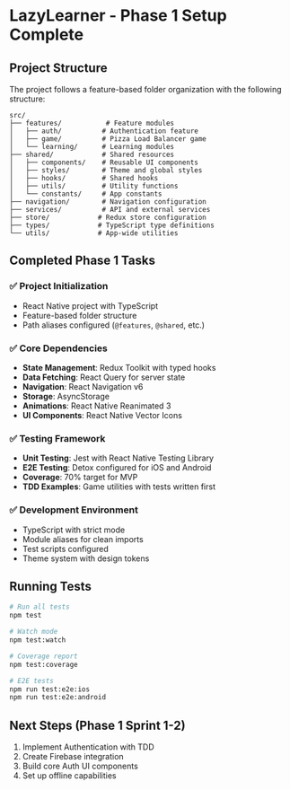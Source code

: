 # LazyLearner - Phase 1 Setup Complete

## Project Structure

The project follows a feature-based folder organization with the following structure:

```
src/
├── features/           # Feature modules
│   ├── auth/          # Authentication feature
│   ├── game/          # Pizza Load Balancer game
│   └── learning/      # Learning modules
├── shared/            # Shared resources
│   ├── components/    # Reusable UI components
│   ├── styles/        # Theme and global styles
│   ├── hooks/         # Shared hooks
│   ├── utils/         # Utility functions
│   └── constants/     # App constants
├── navigation/        # Navigation configuration
├── services/          # API and external services
├── store/            # Redux store configuration
├── types/            # TypeScript type definitions
└── utils/            # App-wide utilities
```

## Completed Phase 1 Tasks

### ✅ Project Initialization
- React Native project with TypeScript
- Feature-based folder structure
- Path aliases configured (`@features`, `@shared`, etc.)

### ✅ Core Dependencies
- **State Management**: Redux Toolkit with typed hooks
- **Data Fetching**: React Query for server state
- **Navigation**: React Navigation v6
- **Storage**: AsyncStorage
- **Animations**: React Native Reanimated 3
- **UI Components**: React Native Vector Icons

### ✅ Testing Framework
- **Unit Testing**: Jest with React Native Testing Library
- **E2E Testing**: Detox configured for iOS and Android
- **Coverage**: 70% target for MVP
- **TDD Examples**: Game utilities with tests written first

### ✅ Development Environment
- TypeScript with strict mode
- Module aliases for clean imports
- Test scripts configured
- Theme system with design tokens

## Running Tests

```bash
# Run all tests
npm test

# Watch mode
npm test:watch

# Coverage report
npm test:coverage

# E2E tests
npm run test:e2e:ios
npm run test:e2e:android
```

## Next Steps (Phase 1 Sprint 1-2)

1. Implement Authentication with TDD
2. Create Firebase integration
3. Build core Auth UI components
4. Set up offline capabilities